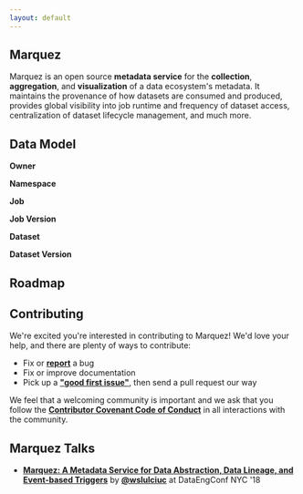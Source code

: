 ```yaml
---
layout: default
---
```


## Marquez

Marquez is an open source **metadata service** for the **collection**, **aggregation**, and **visualization** of a data ecosystem's metadata. It maintains the provenance of how datasets are consumed and produced, provides global visibility into job runtime and frequency of dataset access, centralization of dataset lifecycle management, and much more.

## Data Model

**Owner**

**Namespace**

**Job**

**Job Version**

**Dataset**

**Dataset Version**

## Roadmap

## Contributing

We're excited you're interested in contributing to Marquez! We'd love your help, and there are plenty of ways to contribute:

* Fix or [**report**](https://github.com/MarquezProject/marquez/issues/new) a bug
* Fix or improve documentation
* Pick up a [**"good first issue"**](https://github.com/MarquezProject/marquez/labels/good%20first%20issue), then send a pull request our way

We feel that a welcoming community is important and we ask that you follow the [**Contributor Covenant Code of Conduct**](https://github.com/MarquezProject/marquez/blob/master/CODE_OF_CONDUCT.md) in all interactions with the community.

## Marquez Talks

* [**Marquez: A Metadata Service for Data Abstraction, Data Lineage, and Event-based Triggers**](https://www.datacouncil.ai/speaker/marquez-a-metadata-service-for-data-abstraction-data-lineage-and-event-based-triggers) by [**@wslulciuc**](https://twitter.com/wslulciuc) at DataEngConf NYC '18
